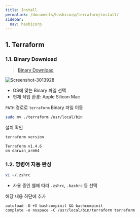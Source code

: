 ```yaml
---
title: Install
permalink: /documents/hashicorp/terraform/install/
sidebar:
  nav: hashicorp
---
```


## 1. Terraform

### 1.1. Binary Download

> [Binary Download](https://releases.hashicorp.com/)

![Screenshot-3013928](https://hognod.synology.me:5543/2023/05/10/Screenshot-3013928.png)

* OS에 맞는 Binary 파일 선택
* 현재 작업 환경: Apple Silicon Mac



`PATH` 경로로 `terraform` Binary 파일 이동

```bash
sudo mv ./terraform /usr/local/bin
```

설치 확인

```bash
terraform version
```

```
Terraform v1.4.6
on darwin_arm64
```



### 1.2. 명령어 자동 완성

```bash
vi ~/.zshrc
```

* 사용 중인 쉘에 따라 `.zshrc`, `.bashrc` 등 선택



해당 내용 하단에 추가

```
autoload -U +X bashcompinit && bashcompinit
complete -o nospace -C /usr/local/bin/terraform terraform
```
